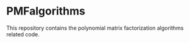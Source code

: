 # PMFalgorithms
This repository contains the polynomial matrix factorization algorithms related code.
